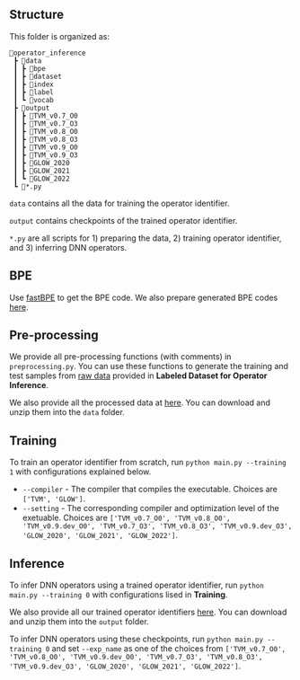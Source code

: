 
<!---*1. replace all DATA with the dropbox link.*-->

<!---*2. replace all OUTPUT with the dropbox link*-->

## Structure

This folder is organized as:

```
📂operator_inference
 ┣ 📂data
 ┃ ┣ 📂bpe
 ┃ ┣ 📂dataset
 ┃ ┣ 📂index
 ┃ ┣ 📂label
 ┃ ┗ 📂vocab
 ┣ 📂output
 ┃ ┣ 📂TVM_v0.7_O0
 ┃ ┣ 📂TVM_v0.7_O3
 ┃ ┣ 📂TVM_v0.8_O0
 ┃ ┣ 📂TVM_v0.8_O3
 ┃ ┣ 📂TVM_v0.9_O0
 ┃ ┣ 📂TVM_v0.9_O3
 ┃ ┣ 📂GLOW_2020
 ┃ ┣ 📂GLOW_2021
 ┃ ┗ 📂GLOW_2022
 ┗ 📜*.py
```

`data` contains all the data for training the operator identifier.

`output` contains checkpoints of the trained operator identifier.

`*.py` are all scripts for 1) preparing the data, 2) training operator identifier, and 3) inferring DNN operators.

## BPE

Use [fastBPE](https://github.com/glample/fastBPE) to get the BPE code. We also prepare generated BPE codes [here](https://www.dropbox.com/s/prg0vmei2x781wy/data.zip?dl=0).

## Pre-processing

We provide all pre-processing functions (with comments) in `preprocessing.py`. You can use these
functions to generate the training and test samples from [raw data](https://www.dropbox.com/s/a1mxqwqn4tytmgz/labeled_dataset_2022.zip?dl=0) provided in **Labeled Dataset for Operator Inference**. 

We also provide all the processed data at [here](https://www.dropbox.com/s/prg0vmei2x781wy/data.zip?dl=0). You can download and unzip them into the `data` folder.

## Training

To train an operator identifier from scratch, run
`python main.py --training 1` with configurations explained below.

- `--compiler` - The compiler that compiles the executable. Choices are `['TVM', 'GLOW']`.  
- `--setting` - The corresponding compiler and optimization level of the exetuable. Choices are
`['TVM_v0.7_O0', 'TVM_v0.8_O0', 'TVM_v0.9.dev_O0', 'TVM_v0.7_O3', 'TVM_v0.8_O3', 'TVM_v0.9.dev_O3',
'GLOW_2020', 'GLOW_2021', 'GLOW_2022']`.

## Inference

To infer DNN operators using a trained operator identifier, run
`python main.py --training 0` with configurations lised in **Training**.

We also provide all our trained operator identifiers [here](https://www.dropbox.com/s/e8rgxp2u3f01omn/output.zip?dl=0). You can download and unzip them into the `output` folder.

To infer DNN operators using these checkpoints,
run `python main.py --training 0` and set `--exp_name` as one of the choices from
`['TVM_v0.7_O0', 'TVM_v0.8_O0', 'TVM_v0.9.dev_O0', 'TVM_v0.7_O3', 'TVM_v0.8_O3', 'TVM_v0.9.dev_O3',
'GLOW_2020', 'GLOW_2021', 'GLOW_2022']`.
